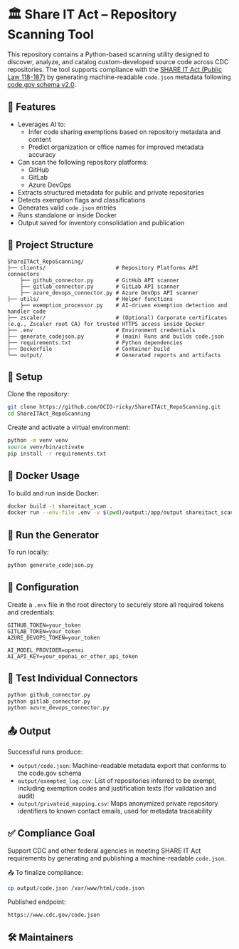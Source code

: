 # 🏛️ Share IT Act – Repository Scanning Tool

This repository contains a Python-based scanning utility designed to discover, analyze, and catalog custom-developed source code across CDC repositories. The tool supports compliance with the [SHARE IT Act (Public Law 118-187)](https://www.congress.gov/bill/118th-congress/house-bill/1390) by generating machine-readable `code.json` metadata following [code.gov schema v2.0](https://code.gov/meta/schema/2.0.0/schema.json).

## 🚀 Features

- Leverages AI to:
  - Infer code sharing exemptions based on repository metadata and content
  - Predict organization or office names for improved metadata accuracy
- Can scan the following repository platforms:
  - GitHub
  - GitLab
  - Azure DevOps
- Extracts structured metadata for public and private repositories
- Detects exemption flags and classifications
- Generates valid `code.json` entries
- Runs standalone or inside Docker
- Output saved for inventory consolidation and publication

## 📁 Project Structure

```
ShareITAct_RepoScanning/
├── clients/                      # Repository Platforms API connectors
    ├── github_connector.py       # GitHub API scanner
    ├── gitlab_connector.py       # GitLab API scanner
    ├── azure_devops_connector.py # Azure DevOps API scanner
├── utils/                        # Helper functions
    ├── exemption_processor.py    # AI-driven exemption detection and handler code
├── zscaler/                      # (Optional) Corporate certificates (e.g., Zscaler root CA) for trusted HTTPS access inside Docker
├── .env                          # Environment credentials
├── generate_codejson.py          # (main) Runs and builds code.json
├── requirements.txt              # Python dependencies
├── Dockerfile                    # Container build
└── output/                       # Generated reports and artifacts
```

## 🧰 Setup

Clone the repository:

```bash
git clone https://github.com/OCIO-ricky/ShareITAct_RepoScanning.git
cd ShareITAct_RepoScanning
```

Create and activate a virtual environment:

```bash
python -m venv venv
source venv/bin/activate
pip install -r requirements.txt
```



## 🐳 Docker Usage

To build and run inside Docker:

```bash
docker build -t shareitact_scan .
docker run --env-file .env -v $(pwd)/output:/app/output shareitact_scan
```

## 🔄 Run the Generator

To run locally:

```bash
python generate_codejson.py
```

## 🔐 Configuration

Create a `.env` file in the root directory to securely store all required tokens and credentials:

```env
GITHUB_TOKEN=your_token
GITLAB_TOKEN=your_token
AZURE_DEVOPS_TOKEN=your_token

AI_MODEL_PROVIDER=openai
AI_API_KEY=your_openai_or_other_api_token
```

## 🧪 Test Individual Connectors

```bash
python github_connector.py
python gitlab_connector.py
python azure_devops_connector.py
```

## 📤 Output

Successful runs produce:

- `output/code.json`: Machine-readable metadata export that conforms to the code.gov schema
- `output/exempted_log.csv`: List of repositories inferred to be exempt, including exemption codes and justification texts (for validation and audit)
- `output/privateid_mapping.csv`: Maps anonymized private repository identifiers to known contact emails, used for metadata traceability

## ✅ Compliance Goal

Support CDC and other federal agencies in meeting SHARE IT Act requirements by generating and publishing a machine-readable `code.json`.

📤 To finalize compliance:
```bash
cp output/code.json /var/www/html/code.json
```

Published endpoint:
```
https://www.cdc.gov/code.json
```

## 🛠 Maintainers